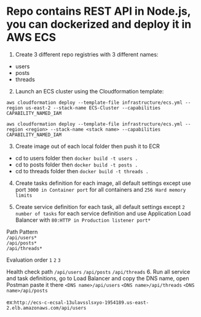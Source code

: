# Repo contains REST API in Node.js, you can dockerized and deploy it in AWS ECS

1. Create 3 different repo registries with 3 different names:
- users
- posts
- threads

2. Launch an ECS cluster using the Cloudformation template:


```aws cloudformation deploy --template-file infrastructure/ecs.yml --region us-east-2 --stack-name ECS-Cluster --capabilities CAPABILITY_NAMED_IAM```

```aws cloudformation deploy --template-file infrastructure/ecs.yml --region <region> --stack-name <stack name> --capabilities CAPABILITY_NAMED_IAM```


3. Create image out of each local folder then push it to ECR

- cd to users folder then ```docker build -t users .```
- cd to posts folder then ```docker build -t posts .```
- cd to threads folder then ```docker build -t threads .```

4. Create tasks definition for each image, all default settings except use port ```3000 in Container port``` for all containers and ```256 Hard memory limits``` 

5. Create service definition for each task, all default settings except ```2 number of tasks``` for each service definition and use Application Load Balancer with ```80:HTTP in Production listener port*```

Path Pattern	 
```/api/users*```			 
```/api/posts*```			 
```/api/threads*``` 			 

Evaluation order
```1```
```2```
```3```

Health check path
```/api/users```
```/api/posts```
```/api/threads```
6. Run all service and task definitions, go to Load Balancer and copy the DNS name, open Postman paste it there
```<DNS name>/api/users```
```<DNS name>/api/threads```
```<DNS name>/api/posts```

ex:```http://ecs-c-ecsal-13ulavsslsxyo-1954189.us-east-2.elb.amazonaws.com/api/users```
